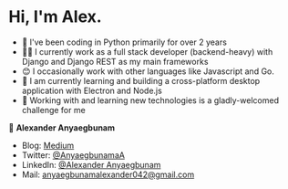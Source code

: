 # Hi, I'm Alex.

- 🐍 I've been coding in Python primarily for over 2 years
- 👷‍♂️ I currently work as a full stack developer (backend-heavy) with Django and Django REST as my main frameworks
- 😊 I occasionally work with other languages like Javascript and Go.
- 🏫 I am currently learning and building a cross-platform desktop application with Electron and Node.js   
- 💪 Working with and learning new technologies is a gladly-welcomed challenge for me

👤 **Alexander Anyaegbunam**
- Blog: [Medium](https://medium.com/@invictus_axl)
- Twitter: [@AnyaegbunamaA](https://twitter.com/AnyaegbunamaA)
- LinkedIn: [@Alexander Anyaegbunam](https://www.linkedin.com/in/alexander-anyaegbunam-094141154)
- Mail: anyaegbunamalexander042@gmail.com
